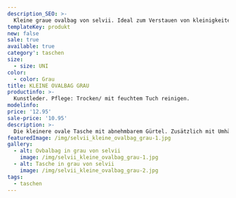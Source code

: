 ```yaml
---
description_SEO: >-
  Kleine graue ovalbag von selvii. Ideal zum Verstauen von kleinigkeiten, schick und handlich!
templateKey: produkt
new: false
sale: true
available: true
category': taschen
size:
  - size: UNI
color:
  - color: Grau
title: KLEINE OVALBAG GRAU
productinfo: >-
  Kunstleder. Pflege: Trocken/ mit feuchtem Tuch reinigen.
modelinfo: 
price: '12.95'
sale-price: '10.95'
description: >-
  Die kleinere ovale Tasche mit abnehmbarem Gürtel. Zusätzlich mit Umhängekette/-gurt. Farbe grau.
featuredImage: /img/selvii_kleine_ovalbag_grau-1.jpg
gallery:
  - alt: Ovbalbag in grau von selvii
    image: /img/selvii_kleine_ovalbag_grau-1.jpg
  - alt: Tasche in grau von selvii 
    image: /img/selvii_kleine_ovalbag_grau-2.jpg
tags:
  - taschen
---
```


